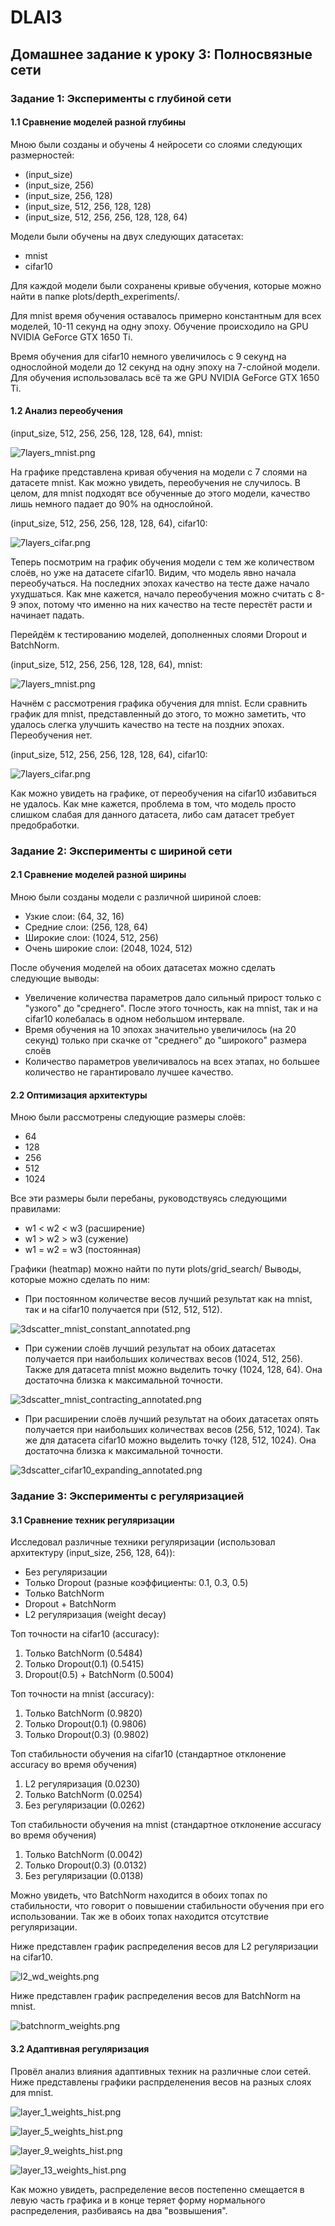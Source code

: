 # DLAI3
## Домашнее задание к уроку 3: Полносвязные сети
### Задание 1: Эксперименты с глубиной сети
#### 1.1 Сравнение моделей разной глубины
Мною были созданы и обучены 4 нейросети со слоями следующих размерностей:
 - (input_size)
 - (input_size, 256)
 - (input_size, 256, 128)
 - (input_size, 512, 256, 128, 128)
 - (input_size, 512, 256, 256, 128, 128, 64)

Модели были обучены на двух следующих датасетах:
 - mnist
 - cifar10

Для каждой модели были сохранены кривые обучения, которые можно найти в папке plots/depth_experiments/.

Для mnist время обучения оставалось примерно константным для всех моделей, 10-11 секунд на одну эпоху. Обучение происходило на GPU NVIDIA GeForce GTX 1650 Ti.

Время обучения для cifar10 немного увеличилось с 9 секунд на однослойной модели до 12 секунд на одну эпоху на 7-слойной модели. Для обучения использовалась всё та же GPU NVIDIA GeForce GTX 1650 Ti.

#### 1.2 Анализ переобучения
(input_size, 512, 256, 256, 128, 128, 64), mnist:

![7layers_mnist.png](plots%2Fdepth_experiments%2F7layers_mnist.png)

На графике представлена кривая обучения на модели с 7 слоями на датасете mnist. Как можно увидеть, переобучения не случилось. В целом, для mnist подходят все обученные до этого модели, качество лишь немного падает до 90% на однослойной.

(input_size, 512, 256, 256, 128, 128, 64), cifar10:

![7layers_cifar.png](plots%2Fdepth_experiments%2F7layers_cifar.png)

Теперь посмотрим на график обучения модели с тем же количеством слоёв, но уже на датасете cifar10. Видим, что модель явно начала переобучаться. На последних эпохах качество на тесте даже начало ухудшаться. Как мне кажется, начало переобучения можно считать с 8-9 эпох, потому что именно на них качество на тесте перестёт расти и начинает падать.

Перейдём к тестированию моделей, дополненных слоями Dropout и BatchNorm.

(input_size, 512, 256, 256, 128, 128, 64), mnist:

![7layers_mnist.png](plots%2Fdepth_experiments%2Freg%2F7layers_mnist.png)

Начнём с рассмотрения графика обучения для mnist. Если сравнить график для mnist, представленный до этого, то можно заметить, что удалось слегка улучшить качество на тесте на поздних эпохах. Переобучения нет.

(input_size, 512, 256, 256, 128, 128, 64), cifar10:

![7layers_cifar.png](plots%2Fdepth_experiments%2Freg%2F7layers_cifar.png)

Как можно увидеть на графике, от переобучения на cifar10 избавиться не удалось. Как мне кажется, проблема в том, что модель просто слишком слабая для данного датасета, либо сам датасет требует предобработки.

### Задание 2: Эксперименты с шириной сети
#### 2.1 Сравнение моделей разной ширины
Мною были созданы модели с различной шириной слоев:
 - Узкие слои: (64, 32, 16)
 - Средние слои: (256, 128, 64)
 - Широкие слои: (1024, 512, 256)
 - Очень широкие слои: (2048, 1024, 512)

После обучения моделей на обоих датасетах можно сделать следующие выводы:
 - Увеличение количества параметров дало сильный прирост только с "узкого" до "среднего". После этого точность, как на mnist, так и на cifar10 колебалась в одном небольшом интервале.
 - Время обучения на 10 эпохах значительно увеличилось (на 20 секунд) только при скачке от "среднего" до "широкого" размера слоёв
 - Количество параметров увеличивалось на всех этапах, но большее количество не гарантировало лучшее качество.

#### 2.2 Оптимизация архитектуры
Мною были рассмотрены следующие размеры слоёв:
 - 64
 - 128
 - 256
 - 512
 - 1024

Все эти размеры были перебаны, руководствуясь следующими правилами:
 - w1 < w2 < w3 (расширение)
 - w1 > w2 > w3 (сужение)
 - w1 = w2 = w3 (постоянная)

Графики (heatmap) можно найти по пути plots/grid_search/
Выводы, которые можно сделать по ним:
 - При постоянном количестве весов лучший результат как на mnist, так и на cifar10 получается при (512, 512, 512).

![3dscatter_mnist_constant_annotated.png](plots%2Fgrid_search%2F3dscatter_mnist_constant_annotated.png)

 - При сужении слоёв лучший результат на обоих датасетах получается при наибольших количествах весов (1024, 512, 256). Также для датасета mnist можно выделить точку (1024, 128, 64). Она достаточна близка к максимальной точности.

![3dscatter_mnist_contracting_annotated.png](plots%2Fgrid_search%2F3dscatter_mnist_contracting_annotated.png)

 - При расширении слоёв лучший результат на обоих датасетах опять получается при наибольших количествах весов (256, 512, 1024). Так же для датасета cifar10 можно выделить точку (128, 512, 1024). Она достаточна близка к максимальной точности.

![3dscatter_cifar10_expanding_annotated.png](plots%2Fgrid_search%2F3dscatter_cifar10_expanding_annotated.png)

### Задание 3: Эксперименты с регуляризацией
#### 3.1 Сравнение техник регуляризации
Исследовал различные техники регуляризации (использовал архитектуру (input_size, 256, 128, 64)):
 - Без регуляризации
 - Только Dropout (разные коэффициенты: 0.1, 0.3, 0.5)
 - Только BatchNorm
 - Dropout + BatchNorm
 - L2 регуляризация (weight decay)

Топ точности на cifar10 (accuracy):
1. Только BatchNorm (0.5484)
2. Только Dropout(0.1) (0.5415)
3. Dropout(0.5) + BatchNorm (0.5004)

Топ точности на mnist (accuracy):
1. Только BatchNorm (0.9820)
2. Только Dropout(0.1) (0.9806)
3. Только Dropout(0.3) (0.9802)

Топ стабильности обучения на cifar10 (стандартное отклонение accuracy во время обучения)
1. L2 регуляризация (0.0230)
2. Только BatchNorm (0.0254)
3. Без регуляризации (0.0262)

Топ стабильности обучения на mnist (стандартное отклонение accuracy во время обучения)
1. Только BatchNorm (0.0042)
2. Только Dropout(0.3) (0.0132)
3. Без регуляризации (0.0138)

Можно увидеть, что BatchNorm находится в обоих топах по стабильности, что говорит о повышении стабильности обучения при его использовании. Так же в обоих топах находится отсутствие регуляризации.

Ниже представлен график распределения весов для L2 регуляризации на cifar10.

![l2_wd_weights.png](plots%2Freg%2Fcifar10%2Fl2_wd_weights.png)

Ниже представлен график распределения весов для BatchNorm на mnist.

![batchnorm_weights.png](plots%2Freg%2Fmnist%2Fbatchnorm_weights.png)

#### 3.2 Адаптивная регуляризация
Провёл анализ влияния адаптивных техник на различные слои сетей. Ниже представлены графики распрделенения весов на разных слоях для mnist.

![layer_1_weights_hist.png](plots%2Freg%2Fmnist_%2Flayer_1_weights_hist.png)

![layer_5_weights_hist.png](plots%2Freg%2Fmnist_%2Flayer_5_weights_hist.png)

![layer_9_weights_hist.png](plots%2Freg%2Fmnist_%2Flayer_9_weights_hist.png)

![layer_13_weights_hist.png](plots%2Freg%2Fmnist_%2Flayer_13_weights_hist.png)

Как можно увидеть, распределение весов постепенно смещается в левую часть графика и в конце теряет форму нормального распределения, разбиваясь на два "возвышения".
